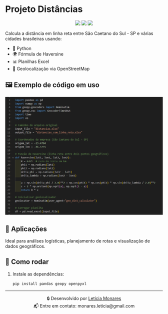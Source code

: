 # Projeto Distâncias

<p align="center">
  <img src="https://img.shields.io/badge/Python-3.10-blue?logo=python" />
  <img src="https://img.shields.io/badge/Status-Em%20desenvolvimento-yellow" />
  <img src="https://img.shields.io/badge/Planilhas-Excel-green" />
</p>

Calcula a distância em linha reta entre São Caetano do Sul - SP e várias cidades brasileiras usando:

- 🐍 Python
- 🌍 Fórmula de Haversine
- 📊 Planilhas Excel
- 📌 Geolocalização via OpenStreetMap

## 🖼️ Exemplo de código em uso

![Código Python exemplo](./codigo_exemplo.png)

## 📂 Aplicações
Ideal para análises logísticas, planejamento de rotas e visualização de dados geográficos.

## 🚀 Como rodar

1. Instale as dependências:
   ```bash
   pip install pandas geopy openpyxl

---

<p align="center">
  🔒 Desenvolvido por <a href="https://www.linkedin.com/in/leticia-monares-875493182/">Letícia Monares</a><br>
  📬 Entre em contato: monares.leticia@gmail.com
</p>


